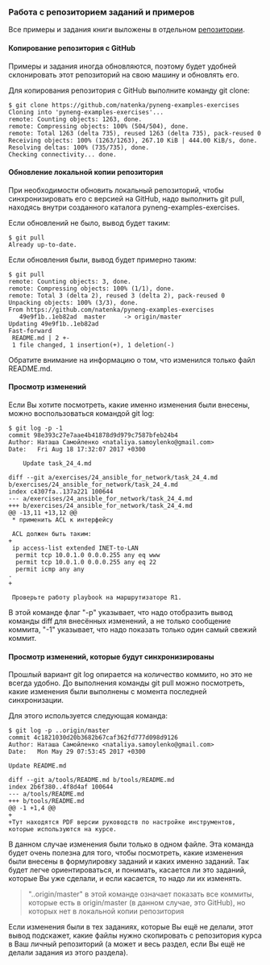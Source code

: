 ### Работа с репозиторием заданий и примеров

Все примеры и задания книги выложены в отдельном [репозитории](https://github.com/natenka/pyneng-examples-exercises).

#### Копирование репозитория с GitHub

Примеры и задания иногда обновляются, поэтому будет удобней склонировать этот репозиторий на свою машину и обновлять его.

Для копирования репозитория с GitHub выполните команду git clone:

```shellsession
$ git clone https://github.com/natenka/pyneng-examples-exercises
Cloning into 'pyneng-examples-exercises'...
remote: Counting objects: 1263, done.
remote: Compressing objects: 100% (504/504), done.
remote: Total 1263 (delta 735), reused 1263 (delta 735), pack-reused 0
Receiving objects: 100% (1263/1263), 267.10 KiB | 444.00 KiB/s, done.
Resolving deltas: 100% (735/735), done.
Checking connectivity... done.
```

#### Обновление локальной копии репозитория

При необходимости обновить локальный репозиторий, чтобы синхронизировать его с версией на GitHub, надо выполнить git pull, находясь внутри созданного каталога pyneng-examples-exercises.

Если обновлений не было, вывод будет таким:

```shellsession
$ git pull
Already up-to-date.
```

Если обновления были, вывод будет примерно таким:

```shellsession
$ git pull
remote: Counting objects: 3, done.
remote: Compressing objects: 100% (1/1), done.
remote: Total 3 (delta 2), reused 3 (delta 2), pack-reused 0
Unpacking objects: 100% (3/3), done.
From https://github.com/natenka/pyneng-examples-exercises
   49e9f1b..1eb82ad  master     -> origin/master
Updating 49e9f1b..1eb82ad
Fast-forward
 README.md | 2 +-
 1 file changed, 1 insertion(+), 1 deletion(-)
```

Обратите внимание на информацию о том, что изменился только файл README.md.

#### Просмотр изменений

Если Вы хотите посмотреть, какие именно изменения были внесены, можно воспользоваться командой git log:

```shellsession
$ git log -p -1
commit 98e393c27e7aae4b41878d9d979c7587bfeb24b4
Author: Наташа Самойленко <nataliya.samoylenko@gmail.com>
Date:   Fri Aug 18 17:32:07 2017 +0300

    Update task_24_4.md

diff --git a/exercises/24_ansible_for_network/task_24_4.md b/exercises/24_ansible_for_network/task_24_4.md
index c4307fa..137a221 100644
--- a/exercises/24_ansible_for_network/task_24_4.md
+++ b/exercises/24_ansible_for_network/task_24_4.md
@@ -13,11 +13,12 @@
 * применить ACL к интерфейсу

 ACL должен быть таким:
+
 ip access-list extended INET-to-LAN
  permit tcp 10.0.1.0 0.0.0.255 any eq www
  permit tcp 10.0.1.0 0.0.0.255 any eq 22
  permit icmp any any
-
+

 Проверьте работу playbook на маршрутизаторе R1.
```

В этой команде флаг "-p" указывает, что надо отобразить вывод команды diff для внесённых изменений, а не только сообщение коммита, "-1" указывает, что надо показать только один самый свежий коммит.

#### Просмотр изменений, которые будут синхронизированы

Прошлый вариант git log опирается на количество коммито, но это не всегда удобно. До выполнения команды git pull можно посмотреть, какие изменения были выполнены с момента последней синхронизации.

Для этого используется следующая команда:

```shellsession
$ git log -p ..origin/master
commit 4c1821030d20b3682b67caf362fd777d098d9126
Author: Наташа Самойленко <nataliya.samoylenko@gmail.com>
Date:   Mon May 29 07:53:45 2017 +0300

Update README.md

diff --git a/tools/README.md b/tools/README.md
index 2b6f380..4f8d4af 100644
--- a/tools/README.md
+++ b/tools/README.md
@@ -1 +1,4 @@
+
+Тут находятся PDF версии руководств по настройке инструментов, которые используются на курсе.
```

В данном случае изменения были только в одном файле. Эта команда будет очень полезна для того, чтобы посмотреть, какие изменения были внесены в формулировку заданий и каких именно заданий. Так будет легче ориентироваться, и понимать, касается ли это заданий, которые Вы уже сделали, и если касается, то надо ли их изменять.

>  "..origin/master" в этой команде означает показать все коммиты, которые есть в origin/master (в данном случае, это GitHub), но которых нет в локальной копии репозитория

Если изменения были в тех заданиях, которые Вы ещё не делали, этот вывод подскажет, какие файлы нужно скопировать с репозитория курса в Ваш личный репозиторий (а может и весь раздел, если Вы ещё не делали задания из этого раздела).

